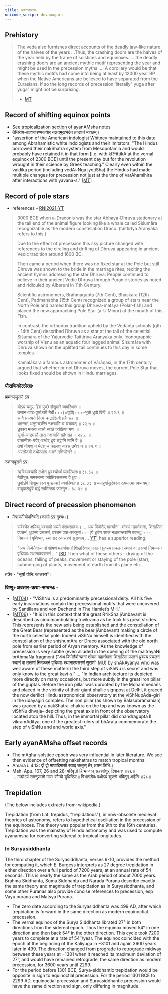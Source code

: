 ```yaml
---
title: अयनचलनम्
unicode_script: devanagari
---
```


## Prehistory
> The veda also furnishes direct accounts of the deadly jaw-like nature of the halves of the years ...Thus, the crashing doors are the halves of the year held by the frame of solstices and equinoxes. ...  the deadly crashing doors are an ancient mythic motif representing the year and might be used in the precession myths. ... A corollary would be that these mythic motifs had come into being at least by 12000 year BP when the Native Americans are believed to have separated from the Eurasians. If so the long records of precession ‘literally” yuga after yuga” might not be surprising.  
> - [MT](https://manasataramgini.wordpress.com/2007/01/15/the-crashing-doors/)

## Record of shifting equinox points
- See [tropicalization section of ayanAMsha](../equinoctial_records/) notes
- तैत्तिरीय-ब्राह्मणारण्यकयोर् नक्षत्रमुखभेदेन तज्ज्ञानं व्यक्तम्। 
- "assertion of the American indologist Whitney maintained to this date among Abrahamistic white indologists and their imitators: "The Hindus borrowed their nakShatra system from Mesopotamia and would probably have retained it in that form \[i.e. with kR^ittikA at the vernal equinox of 2300 BCE\] until the present day but for the revolution wrought in their science by Greek teaching." Clearly even within the vaidika period (including vedA~Nga jyotiSha) the Hindus had made multiple changes for precession not just at the time of varAhamihira after interactions with yavana-s." \[[MT](https://manasataramgini.wordpress.com/2013/11/08/anatomy-and-heavens-in-the-boomorphic-universe/)\]

## Record of pole stars
- references - [RNI2021-YT](https://www.youtube.com/watch?v=iWGBnE9PtsE)

> 3000 BCE when a-Draconis was the star Abhaya-Dhruva stationary at the tail end of the animal figure looking like a whale called Siśumāra recognizable as the modern constellation Draco. (taittirIya Aranyaka refers to this.)
> 
> Due to the effect of precession this sky picture changed with references to the circling and drifting of Dhruva appearing in ancient Vedic tradition around 1600 BC.
> 
> Then came a period when there was no fixed star at the Pole but still Dhruva was shown to the bride in the marriage rites, reciting the ancient hymns addressing the star Dhruva. People continued to believe in their ancient Vedic Dhruva through Puranic stories as noted and ridiculed by Alberuni in 11th Century.
> 
> Scientific astronomers, Brahmagupta (7th Cent), Bhaskara (12th Cent), Padmanabha (15th Cent) recognized a group of stars near the North Pole and named this group Dhruva-matsya (Polar-fish) and placed the new approaching Pole Star (a-U.Minor) at the mouth of this Fish.
> 
> In contrast, the orthodox tradition upheld by the Vedānta schools (gth - 14th Cent) described Dhruva as a star at the tail of the celestial Siśumāra of the Yajurvedic Taittirīya Aranyaka only. Iconographic worship of Vişnu as an aquatic four legged animal Siśumāra with Dhruva shown on the uplifted tail continues to this day in some temples. 
> 
> Kamalākara a famous astronomer of Vārāṇasi, in the 17th century argued that whether or not Dhruva moves, the current Pole Star that looks fixed should be shown in Hindu marriages.

### पौराणिकोल्लेखाः

ब्रह्माण्डपुराणे [ऽत्र](/purANam/brahmANDa-purANam/01/02/) - 

> योऽयं चतुर्-द्दिशं पुच्छे शैशुमारे व्यवस्थितः ॥  
उत्तान-पाद-पुत्रोऽसौ मेढी+++(=यूपी)+++-भूतो ध्रुवो दिवि ॥ २२.६ ॥  
स वै भ्रामयते नित्यं चन्द्रादित्यौ ग्रहैः सह ॥  
भ्रमन्तम् अनुगच्छन्ति नक्षत्राणि च चक्रवत् ॥ २२.७ ॥  
ध्रुवस्य मनसा चासौ सर्पते ज्योतिषां गणः ॥  
सूर्या-चन्द्रमसौ तारा नक्षत्राणि ग्रहैः सह ॥ २२.८ ॥  
वातानीक-मयैर्-बन्धैर् ध्रुवे बद्धानि तानि वै ॥  
तेषां योगश् च भेदश् च कालश् चारस् तथैव च ॥ २२.९ ॥  
अस्तोदयौ तथोत्पाता अयने दक्षिणोत्तरे ॥

स्कन्दपुराणे [ऽत्र](/purANam/skanda-purANam/1_mAheshvara-khaNDaH/2_kaumArikA-khaNDaH/38_adhyAyaH_38/)-

> ऋषिभ्यश्चापि लक्षेण ध्रुवश्चोर्ध्वं व्यवस्थितः॥ ३८.३२ ॥  
मेढीभूतः समस्तस्य ज्योतिश्चक्रस्य वै ध्रुवः॥  
ध्रुवोऽपि शिंशुमारस्य पुच्छाधारे व्यवस्थितः॥ ३८.३३ ॥
यमाहुर्वासुदेवस्य रूपमात्मानमव्ययम्॥  
वायुपाशैर्ध्रुवे बद्धं सर्वमेतच्च फाल्गुन॥ ३८.३४ ॥



## Direct record of precession phenomenon
- मैत्रायणीयोपनिषदि (कालो [ऽत्र](/jyotiSham/history/equinoctial_records/BCE_1400_solistice_at_shraviShThArdha/) दृश्यः।)

> सर्वश्चेद क्षयिष्णु पश्यामो यथेमे दंशमशादयः। … अथ किमेतैर् वार्ण्यानां  -शोषणं महार्णवानां, शिखरिणां प्रपतनं, ध्रुवस्य प्रचलनं, व्रश्चनं वात-रज्जूनां+++(ये ध्रुवेण साकं नक्षत्रान्तराणि बबन्धुः)+++, निमज्जनं पृथिव्याः, स्थानाद् अपसरणं सुराणाम् … 
> [YT](https://youtu.be/5R2lXuUMdoo?t=2254)\] has a superior reading.


>  "अथ किमेतैर्वान्यानां शोषणं महार्णवानां शिखरिणाण्ं प्रपतनं ध्रुवस्य प्रचलनं स्थानं वा तरूणां निमज्जनं पृथिव्याः स्थानादपसरणं ..." \[[SD](https://sanskritdocuments.org/doc_upanishhat/maitri.html?lang=sa) Then what of these others - drying of the oceans, falling of peaks, movement or staying of the pole (star), submerging of plants, movement of earth from its place etc..

तत्रैव - "सूर्यो योनिः कालस्य"। 

### विष्णु+अवतार-कथा-सम्बन्धः -
- {[MT04](https://manasataramgini.wordpress.com/2004/12/06/the-snake-of-vishnu/)} - "ViShNu is a predominantly precessional deity. All his five early incarnations contain the precessional motifs that were uncovered by Santillana and von Dechend in The Hamlet’s Mill."
- {[MT06](https://manasataramgini.wordpress.com/2006/04/22/dandins-purvapithika-of-dasha-kumara-charitra/)} - "It is in this context that the great R^ikSha jAmbavant is described as circumambulating trivikrama as he took his great strides. This represents the new axis being established and the constellation of the Great Bear (represented as the bear jAmbavant) making a circle of the north celestial pole. Indeed viShNu himself is identified with the constellation of the shishumAra or Draco associated with the old north pole from earlier period of Aryan memory.  As the knowledge of precession is very subtle (even alluded in the opening of the maitrayaNi brAhmaNa fragment ("अथ किमेतैर्वान्यानां शोषणं महार्णवानां शिखरिणां प्रपतनं ध्रुवस्य प्रचलनं स्थानं वा तरूणां निमज्जनं पृथिव्याः स्थानादपसरणं सुराणं" [MU](https://sanskritdocuments.org/doc_upanishhat/maitri.html?lang=sa)) by shAkAyanya who was well aware of these matters) the third step of viShNu is secret and was only know to the great kavi-s." ... "In Indian architecture its depicted more directly on many occasions, but more subtly in the great iron pillar of the guptas. Before the iron pillar was uprooted by the Mohammedans and placed in the vicinity of their giant phallic signpost at Delhi, it graced the now derilict Hindu astronomical observatory at the viShNupAda-giri in the udayagiri complex. The iron pillar (as shown by Balasubramanian) was graced by a nakShatra-chakra on the top and was known as the viShNu dhvaja– depicting the great axis in front of the observatory located atop the hill. Thus, in the immortal pillar did chandragupta II vikramAditya, one of the greatest rulers of bhArata commemorate the step of viShNu and and world axis."

## Early ayanAMsha offset records
- The mAgha-solstice epoch was very influential in later literature. We see then evidence of offsetting nakshatras to match tropical months.
- Amara i. 4.13: द्वौ द्वौ माघादिमासौ स्याद् ऋतुस् तैर् अयनं त्रिभिः। 
-  Mah. Apu. 167, 26 and 28: 
  परिवृत्तो हि भगवान् सहस्रांशुर् दिवाकरः ॥२६॥  
  … माघोऽयं समनुप्राप्तो मासः सौम्यो युधिष्ठिर॥
  त्रिभागशेषः पक्षोऽयं शुक्लो भवितुम् अर्हति ॥२८॥ 



## Trepidation
(The below includes extracts from: wikipedia.)

Trepidation (from Lat. trepidus, "trepidatious"), in now-obsolete medieval theories of astronomy, refers to hypothetical oscillation in the precession of the equinoxes. The theory was popular from the 9th to the 16th centuries. Trepidation was the mainstay of Hindu astronomy and was used to compute ayanamsha for converting sidereal to tropical longitudes.

### In Suryasiddhanta
The third chapter of the Suryasiddhanta, verses 9-10, provides the method for computing it, which E. Burgess interprets as 27 degree trepidation in either direction over a full period of 7200 years, at an annual rate of 54 seconds. This is nearly the same as the Arab period of about 7000 years. Brahma Siddhanta, Soma Siddhanta and Narada Purana describe exactly the same theory and magnitude of trepidation as in Suryasiddhanta, and some other Puranas also provide concise references to precession, esp Vayu purana and Matsya Purana.
- The zero date according to the Suryasiddhanta was 499 AD, after which trepidation is forward in the same direction as modern equinoctial precession.
- The vernal equinox of the Surya Siddhanta librated 27° in both directions from the sidereal epoch. Thus the equinox moved 54° in one direction and then back 54° in the other direction.  This cycle took 7200 years to complete at a rate of 54″/year. The equinox coincided with the epoch at the beginning of the Kaliyuga in −3101 and again 3600 years later in 499. The direction changed from prograde to retrograde midway between these years at −1301 when it reached its maximum deviation of 27°, and would have remained retrograde, the same direction as modern precession, for 3600 years until 2299.
- For the period before 1301 BCE, Surya-siddhantic trepidation would be opposite in sign to equinoctial precession. For the period 1301 BCE to 2299 AD, equinoctial precession and Suryasiddhantic precession would have the same direction and sign, only differing in magnitude.

